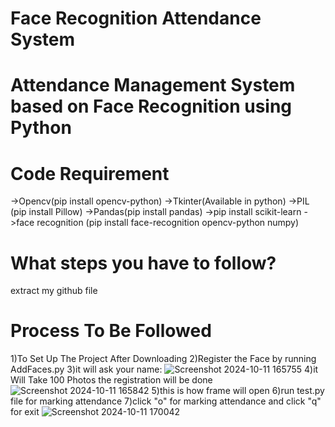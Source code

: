 # Face Recognition Attendance System
# Attendance Management System based on Face Recognition using Python
# Code Requirement
->Opencv(pip install opencv-python)
->Tkinter(Available in python)
->PIL (pip install Pillow)
->Pandas(pip install pandas)
->pip install scikit-learn
->face recognition (pip install face-recognition opencv-python numpy)
# What steps you have to follow?
extract my github file
# Process To Be Followed 
1)To Set Up The Project After Downloading
2)Register the Face by running AddFaces.py
3)it will ask your name:
![Screenshot 2024-10-11 165755](https://github.com/user-attachments/assets/3cd6945d-7968-4cfc-bdc4-69f19395042a)
4)it Will Take 100 Photos the registration will be done
![Screenshot 2024-10-11 165842](https://github.com/user-attachments/assets/7e7cbd7f-d65a-4549-898b-aa04e92b8cf5)
5)this is how frame will open
6)run test.py file for marking attendance
7)click "o" for marking attendance and click "q" for exit
![Screenshot 2024-10-11 170042](https://github.com/user-attachments/assets/eb8ccf5a-39b4-4459-8ec4-7ee0685d86d4)


